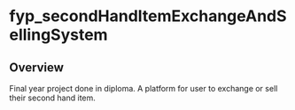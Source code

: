 # fyp_secondHandItemExchangeAndSellingSystem

## Overview
Final year project done in diploma.
A platform for user to exchange or sell their second hand item.